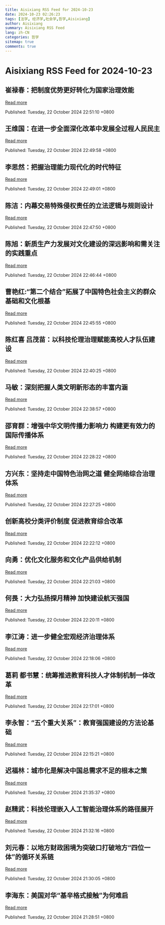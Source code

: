```yaml
---
title: Aisixiang RSS Feed for 2024-10-23
date: 2024-10-23 02:26:23
tags: [法学, 经济学,社会学,哲学,Aisixiang]
author: Aisixiang
summary: Aisixiang RSS Feed
lang: zh-CN
categories: 哲学
sitemap: true
comments: true
---
```


# Aisixiang RSS Feed for 2024-10-23

## 崔禄春：把制度优势更好转化为国家治理效能
[Read more](https://www.aisixiang.com/data/155921.html)

Published: Tuesday, 22 October 2024 22:51:10 +0800

 > 

## 王维国：在进一步全面深化改革中发展全过程人民民主
[Read more](https://www.aisixiang.com/data/155920.html)

Published: Tuesday, 22 October 2024 22:49:58 +0800

 > 

## 李思然：把握治理能力现代化的时代特征
[Read more](https://www.aisixiang.com/data/155919.html)

Published: Tuesday, 22 October 2024 22:49:01 +0800

 > 

## 陈洁：内幕交易特殊侵权责任的立法逻辑与规则设计
[Read more](https://www.aisixiang.com/data/155918.html)

Published: Tuesday, 22 October 2024 22:47:50 +0800

 > 

## 陈旭：新质生产力发展对文化建设的深远影响和需关注的实践重点
[Read more](https://www.aisixiang.com/data/155917.html)

Published: Tuesday, 22 October 2024 22:46:44 +0800

 > 

## 曹艳红:“第二个结合”拓展了中国特色社会主义的群众基础和文化根基
[Read more](https://www.aisixiang.com/data/155916.html)

Published: Tuesday, 22 October 2024 22:45:55 +0800

 > 

## 陈红喜 吕茂苗：以科技伦理治理赋能高校人才队伍建设
[Read more](https://www.aisixiang.com/data/155915.html)

Published: Tuesday, 22 October 2024 22:40:25 +0800

 > 

## 马敏：深刻把握人类文明新形态的丰富内涵
[Read more](https://www.aisixiang.com/data/155914.html)

Published: Tuesday, 22 October 2024 22:38:57 +0800

 > 

## 邵育群：增强中华文明传播力影响力 构建更有效力的国际传播体系
[Read more](https://www.aisixiang.com/data/155913.html)

Published: Tuesday, 22 October 2024 22:28:22 +0800

 > 

## 方兴东：坚持走中国特色治网之道 健全网络综合治理体系
[Read more](https://www.aisixiang.com/data/155912.html)

Published: Tuesday, 22 October 2024 22:27:25 +0800

 > 

## 创新高校分类评价制度 促进教育综合改革
[Read more](https://www.aisixiang.com/data/155911.html)

Published: Tuesday, 22 October 2024 22:22:12 +0800

 > 

## 向勇：优化文化服务和文化产品供给机制
[Read more](https://www.aisixiang.com/data/155910.html)

Published: Tuesday, 22 October 2024 22:21:03 +0800

 > 

## 何畏：大力弘扬探月精神 加快建设航天强国
[Read more](https://www.aisixiang.com/data/155909.html)

Published: Tuesday, 22 October 2024 22:20:11 +0800

 > 

## 李江涛：进一步健全宏观经济治理体系
[Read more](https://www.aisixiang.com/data/155908.html)

Published: Tuesday, 22 October 2024 22:18:06 +0800

 > 

## 葛莉 都书慧：统筹推进教育科技人才体制机制一体改革
[Read more](https://www.aisixiang.com/data/155907.html)

Published: Tuesday, 22 October 2024 22:17:01 +0800

 > 

## 李永智：“五个重大关系”：教育强国建设的方法论基础
[Read more](https://www.aisixiang.com/data/155906.html)

Published: Tuesday, 22 October 2024 22:15:21 +0800

 > 

## 迟福林：城市化是解决中国总需求不足的根本之策
[Read more](https://www.aisixiang.com/data/155905.html)

Published: Tuesday, 22 October 2024 21:35:37 +0800

 > 

## 赵精武：科技伦理嵌入人工智能治理体系的路径展开
[Read more](https://www.aisixiang.com/data/155904.html)

Published: Tuesday, 22 October 2024 21:32:16 +0800

 > 

## 刘元春：以地方财政困境为突破口打破地方“四位一体”的循环关系链
[Read more](https://www.aisixiang.com/data/155903.html)

Published: Tuesday, 22 October 2024 21:30:05 +0800

 > 

## 李海东：美国对华“基辛格式接触”为何难启
[Read more](https://www.aisixiang.com/data/155902.html)

Published: Tuesday, 22 October 2024 21:28:51 +0800

 > 

